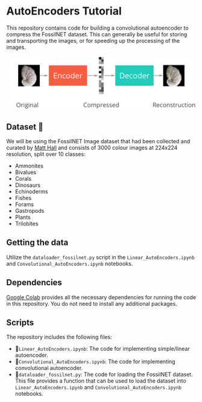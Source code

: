 # AutoEncoders Tutorial

This repository contains code for building a convolutional autoencoder to compress the FossilNET dataset. This can generally be useful for storing and transporting the images, or for speeding up the processing of the images.

![LOGO](https://github.com/SaraAlthubaiti/NER-Project/blob/master/Figure11.png)

## Dataset :shell:
We will be using the FossilNET Image dataset that had been collected and curated by [Matt Hall](https://github.com/kwinkunks) and consists of 3000 colour images at 224x224 resolution, split over 10 classes:

- Ammonites
- Bivalues
- Corals
- Dinosaurs
- Echinoderms
- Fishes
- Forams
- Gastropods
- Plants
- Trilobites

## Getting the data
Utilize the `dataloader_fossilnet.py` script in the `Linear_AutoEncoders.ipynb` and `Convolutional_AutoEncoders.ipynb` notebooks.

## Dependencies
[Google Colab](https://colab.research.google.com) provides all the necessary dependencies for running the code in this repository. You do not need to install any additional packages.

## Scripts
The repository includes the following files:
- :orange_book:`Linear_AutoEncoders.ipynb`: The code for implementing simple/linear autoencoder.
- :orange_book:`Convolutional_AutoEncoders.ipynb`: The code for implementing convolutional autoencoder.
- :page_facing_up:`dataloader_fossilnet.py`: The code for loading the FossilNET dataset. This file provides a function that can be used to load the dataset into `Linear_AutoEncoders.ipynb` and `Convolutional_AutoEncoders.ipynb` notebooks.
